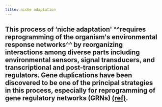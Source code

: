 ```yaml
---
title: niche adaptation
---
```


## This process of ‘niche adaptation' ^^requires reprogramming of the organism's environmental response networks^^ by reorganizing interactions among diverse parts including environmental sensors, signal transducers, and transcriptional and post-transcriptional regulators. Gene duplications have been discovered to be one of the principal strategies in this process, especially for reprogramming of gene regulatory networks (GRNs) [(ref)](https://dx.doi.org/10.1038%2Fmsb.2011.87).
